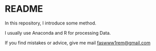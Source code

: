 
# README

In this repository, I introduce some method.

I usually use Anaconda and R for processing Data.

If you find mistakes or advice, give me mail <faswww1rem@gmail.com>
